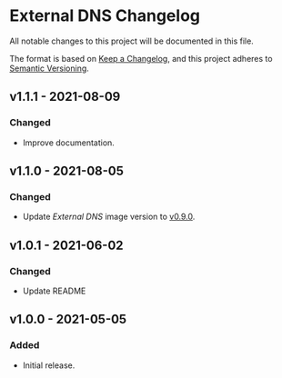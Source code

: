 # External DNS Changelog

All notable changes to this project will be documented in this file.

The format is based on [Keep a Changelog](https://keepachangelog.com/en/1.0.0/),
and this project adheres to [Semantic Versioning](https://semver.org/spec/v2.0.0.html).

<!-- ## [UNRELEASED]
### Added
### Changed
### Deprecated
### Removed -->

## v1.1.1 - 2021-08-09

### Changed

- Improve documentation.

## v1.1.0 - 2021-08-05

### Changed

- Update _External DNS_ image version to [v0.9.0](https://github.com/kubernetes-sigs/external-dns/releases/tag/v0.9.0).

## v1.0.1 - 2021-06-02

### Changed

- Update README

## v1.0.0 - 2021-05-05

### Added

- Initial release.
